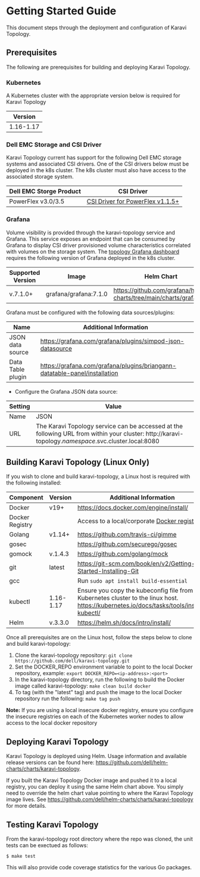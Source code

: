 <!--
Copyright (c) 2020 Dell Inc., or its subsidiaries. All Rights Reserved.

Licensed under the Apache License, Version 2.0 (the "License");
you may not use this file except in compliance with the License.
You may obtain a copy of the License at

    http://www.apache.org/licenses/LICENSE-2.0
-->
# Getting Started Guide

This document steps through the deployment and configuration of Karavi Topology.

## Prerequisites

The following are prerequisites for building and deploying Karavi Topology.

### Kubernetes

A Kubernetes cluster with the appropriate version below is required for Karavi Topology

| Version   | 
| --------- |
| 1.16-1.17 |

### Dell EMC Storage and CSI Driver

Karavi Topology current has support for the following Dell EMC storage systems and associated CSI drivers.  One of the CSI drivers below must be deployed in the k8s cluster.  The k8s cluster must also have access to the associated storage system.

| Dell EMC Storge Product | CSI Driver |
| ----------------------- | ---------- |
| PowerFlex v3.0/3.5 | [CSI Driver for PowerFlex v1.1.5+](https://github.com/dell/csi-vxflexos) |

### Grafana

Volume visibility is provided through the karavi-topology service and Grafana.  This service exposes an endpoint that can be consumed by Grafana to display CSI driver provisioned volume characteristics correlated with volumes on the storage system.  The [topology Grafana dashboard](../grafana/dashboards/dashboards) requires the following version of Grafana deployed in the k8s cluster. 


| Supported Version | Image                   | Helm Chart                                                |
| ---------------- | ----------------------- | --------------------------------------------------------- |
| v.7.1.0+         | grafana/grafana:7.1.0   | https://github.com/grafana/helm-charts/tree/main/charts/grafana |

Grafana must be configured with the following data sources/plugins:

| Name                   | Additional Information                                                     |
| ---------------------- | -------------------------------------------------------------------------- | 
| JSON data source       | https://grafana.com/grafana/plugins/simpod-json-datasource                 |
| Data Table plugin      | https://grafana.com/grafana/plugins/briangann-datatable-panel/installation |

- Configure the Grafana JSON data source:
 
| Setting | Value                             |
| ------- | --------------------------------- |
| Name    | JSON |
| URL     | The Karavi Topology service can be accessed at the following URL from within your cluster: http://karavi-topology.*namespace*.svc.cluster.local:8080 |

## Building Karavi Topology (Linux Only)

If you wish to clone and build karavi-topology, a Linux host is required with the following installed:

| Component       | Version   | Additional Information                                                                                                                     |
| --------------- | --------- | ------------------------------------------------------------------------------------------------------------------------------------------ |
| Docker          | v19+      | https://docs.docker.com/engine/install/                                                                                                    |
| Docker Registry |           | Access to a local/corporate [Docker registry](https://docs.docker.com/registry/)                                                           |
| Golang          | v1.14+    | https://github.com/travis-ci/gimme                                                                                                         |
| gosec           |           | https://github.com/securego/gosec                                                                                                          |
| gomock          | v.1.4.3   | https://github.com/golang/mock                                                                                                             |
| git             | latest    | https://git-scm.com/book/en/v2/Getting-Started-Installing-Git                                                                              |
| gcc             |           | Run ```sudo apt install build-essential```                                                                                                 |
| kubectl         | 1.16-1.17 | Ensure you copy the kubeconfig file from the Kubernetes cluster to the linux host. https://kubernetes.io/docs/tasks/tools/install-kubectl/ |
| Helm            | v.3.3.0   | https://helm.sh/docs/intro/install/                                                                                                        | 

Once all prerequisites are on the Linux host, follow the steps below to clone and build karavi-topology:

1. Clone the karavi-topology repository: `git clone https://github.com/dell/karavi-topology.git`
1. Set the DOCKER_REPO environment variable to point to the local Docker repository, example: `export DOCKER_REPO=<ip-address>:<port>`
1. In the karavi-topology directory, run the following to build the Docker image called karavi-topology: `make clean build docker`
1. To tag (with the "latest" tag) and push the image to the local Docker repository run the following: `make tag push`

__Note:__ If you are using a local insecure docker registry, ensure you configure the insecure registries on each of the Kubernetes worker nodes to allow access to the local docker repository

## Deploying Karavi Topology
Karavi Topology is deployed using Helm.  Usage information and available release versions can be found here: https://github.com/dell/helm-charts/charts/karavi-topology.

If you built the Karavi Topology Docker image and pushed it to a local registry, you can deploy it using the same Helm chart above.  You simply need to override the helm chart value pointing to where the Karavi Topology image lives.  See https://github.com/dell/helm-charts/charts/karavi-topology for more details.

## Testing Karavi Topology

From the karavi-topology root directory where the repo was cloned, the unit tests can be exectued as follows:
```console
$ make test
```
This will also provide code coverage statistics for the various Go packages.
